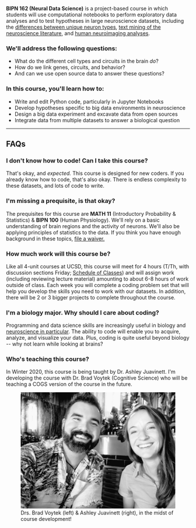 <b>BIPN 162 (Neural Data Science)</b> is a project-based course in which students will use computational notebooks to perform exploratory data analyses and to test hypotheses in large neuroscience datasets, including the <a href="https://portal.brain-map.org/">differences between unique neuron types</a>, <a href="https://lisc-tools.github.io/lisc/index.html">text mining of the neuroscience literature</a>, and <a href="https://neurosynth.org/">human neuroimaging analyses</a>.

### We'll address the following questions:
* What do the different cell types and circuits in the brain <i>do</i>?
* How do we link genes, circuits, and behavior?
* And can we use open source data to answer these questions?

### In this course, you'll learn how to:
* Write and edit Python code, particularly in Jupyter Notebooks
* Develop hypotheses specific to big data environments in neuroscience
* Design a big data experiment and excavate data from open sources
* Integrate data from multiple datasets to answer a biological question


<hr>

## FAQs

### I don't know how to code! Can I take this course?
That's okay, and <i>expected.</i> This course is designed for new coders. If you already know how to code, that's also okay. There is endless complexity to these datasets, and lots of code to write.

### I'm missing a prequisite, is that okay?
The prequisites for this course are <b>MATH 11</b> (Introductory Probability & Statistics) & <b>BIPN 100</b> (Human Physiology). We'll rely on a basic understanding of brain regions and the activity of neurons. We'll also be applying principles of statistics to the data. If you think you have enough background in these topics, <a href="https://biology.ucsd.edu/education/undergrad/course/prereq.html">file a waiver.</a>

### How much work will this course be?
Like all 4-unit courses at UCSD, this course will meet for 4 hours (T/Th, with discussion sections Friday; <a href="https://act.ucsd.edu/scheduleOfClasses/scheduleOfClassesStudent.htm">Schedule of Classes</a>) and will assign work (including reviewing lecture material) amounting to about 6-8 hours of work outside of class. Each week you will complete a coding problem set that will help you develop the skills you need to work with our datasets. In addition, there will be 2 or 3 bigger projects to complete throughout the course.

### I'm a biology major. Why should I care about coding?
Programming and data science skills are increasingly useful in biology and <a href="https://medium.com/the-spike/a-neural-data-science-how-and-why-d7e3969086f2">neuroscience in particular</a>. The ability to code will enable you to acquire, analyze, and visualize your data. Plus, coding is quite useful beyond biology -- why not learn while looking at brains?

### Who's teaching this course?
In Winter 2020, this course is being taught by Dr. Ashley Juavinett. I'm developing the course with Dr. Brad Voytek (Cognitive Science) who will be teaching a COGS version of the course in the future.

<figure>
 <img src="https://github.com/BIPN162/BIPN162.github.io/blob/master/assets/AshleyBrad.jpeg?raw=true" alt="instructors"/>
 <figcaption>
 Drs. Brad Voytek (left) & Ashley Juavinett (right), in the midst of course development!
 </figcaption>
</figure>
